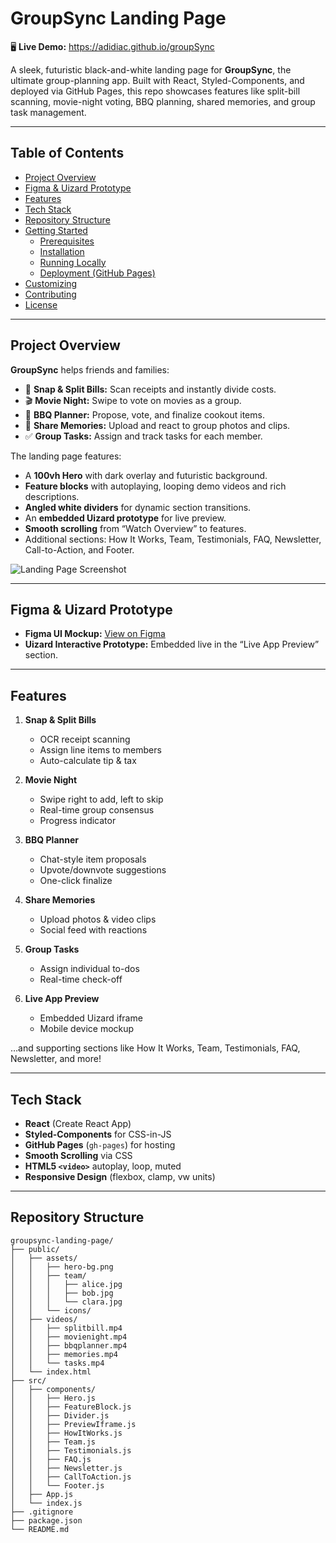 # GroupSync Landing Page

🖥️ **Live Demo:** https://adidiac.github.io/groupSync

A sleek, futuristic black-and-white landing page for **GroupSync**, the ultimate group-planning app. Built with React, Styled-Components, and deployed via GitHub Pages, this repo showcases features like split-bill scanning, movie-night voting, BBQ planning, shared memories, and group task management.

---

## Table of Contents

- [Project Overview](#project-overview)  
- [Figma & Uizard Prototype](#figma--uizard-prototype)  
- [Features](#features)  
- [Tech Stack](#tech-stack)  
- [Repository Structure](#repository-structure)  
- [Getting Started](#getting-started)  
  - [Prerequisites](#prerequisites)  
  - [Installation](#installation)  
  - [Running Locally](#running-locally)  
  - [Deployment (GitHub Pages)](#deployment-github-pages)  
- [Customizing](#customizing)  
- [Contributing](#contributing)  
- [License](#license)  

---

## Project Overview

**GroupSync** helps friends and families:

- 📸 **Snap & Split Bills:** Scan receipts and instantly divide costs.  
- 🎬 **Movie Night:** Swipe to vote on movies as a group.  
- 🍖 **BBQ Planner:** Propose, vote, and finalize cookout items.  
- 📸 **Share Memories:** Upload and react to group photos and clips.  
- ✅ **Group Tasks:** Assign and track tasks for each member.

The landing page features:

- A **100vh Hero** with dark overlay and futuristic background.  
- **Feature blocks** with autoplaying, looping demo videos and rich descriptions.  
- **Angled white dividers** for dynamic section transitions.  
- An **embedded Uizard prototype** for live preview.  
- **Smooth scrolling** from “Watch Overview” to features.  
- Additional sections: How It Works, Team, Testimonials, FAQ, Newsletter, Call-to-Action, and Footer.

![Landing Page Screenshot](./docs/screenshot.png)

---

## Figma & Uizard Prototype

- **Figma UI Mockup:** [View on Figma](https://www.figma.com/file/…)  
- **Uizard Interactive Prototype:** Embedded live in the “Live App Preview” section.

---

## Features

1. **Snap & Split Bills**  
   - OCR receipt scanning  
   - Assign line items to members  
   - Auto-calculate tip & tax  

2. **Movie Night**  
   - Swipe right to add, left to skip  
   - Real-time group consensus  
   - Progress indicator  

3. **BBQ Planner**  
   - Chat-style item proposals  
   - Upvote/downvote suggestions  
   - One-click finalize  

4. **Share Memories**  
   - Upload photos & video clips  
   - Social feed with reactions  

5. **Group Tasks**  
   - Assign individual to-dos  
   - Real-time check-off  

6. **Live App Preview**  
   - Embedded Uizard iframe  
   - Mobile device mockup  

…and supporting sections like How It Works, Team, Testimonials, FAQ, Newsletter, and more!

---

## Tech Stack

- **React** (Create React App)  
- **Styled-Components** for CSS-in-JS  
- **GitHub Pages** (`gh-pages`) for hosting  
- **Smooth Scrolling** via CSS  
- **HTML5 `<video>`** autoplay, loop, muted  
- **Responsive Design** (flexbox, clamp, vw units)  

---

## Repository Structure

```text
groupsync-landing-page/
├── public/
│   ├── assets/
│   │   ├── hero-bg.png
│   │   ├── team/
│   │   │   ├── alice.jpg
│   │   │   ├── bob.jpg
│   │   │   └── clara.jpg
│   │   └── icons/
│   ├── videos/
│   │   ├── splitbill.mp4
│   │   ├── movienight.mp4
│   │   ├── bbqplanner.mp4
│   │   ├── memories.mp4
│   │   └── tasks.mp4
│   └── index.html
├── src/
│   ├── components/
│   │   ├── Hero.js
│   │   ├── FeatureBlock.js
│   │   ├── Divider.js
│   │   ├── PreviewIframe.js
│   │   ├── HowItWorks.js
│   │   ├── Team.js
│   │   ├── Testimonials.js
│   │   ├── FAQ.js
│   │   ├── Newsletter.js
│   │   ├── CallToAction.js
│   │   └── Footer.js
│   ├── App.js
│   └── index.js
├── .gitignore
├── package.json
└── README.md
